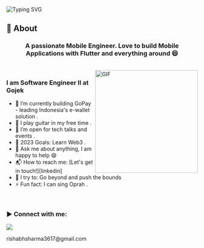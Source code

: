 ![Typing SVG](https://readme-typing-svg.herokuapp.com?font=Architects+Daughter&color=000000&size=30&lines=Hey!+It's+Rishabh!+👋;I'm+a+Software+Engineer;I+build+amazing+products)
<!-- <h1 align="center">Hi 👋, I'm Rishabh</h1> -->

## 🧐 About

<h3 align="center">A passionate Mobile Engineer. Love to build Mobile Applications with Flutter and everything around 😄
</h3>

<br>

<img align="right" margin-top="20px" height="270px" alt="GIF" src="https://cdn.dribbble.com/users/1059583/screenshots/4171367/coding-freak.gif" />

### I am Software Engineer II at Gojek 
- 🔭 I’m currently building GoPay - leading Indonesia's e-wallet solution .
- 🌱 I play guitar in my free time . 
- 👯 I’m open for tech talks and events .
- 🥅 2023 Goals: Learn Web3 .
- 💬 Ask me about anything, I am happy to help :smile:
- 📬 How to reach me: [Let's get in touch!][linkedin]
- 🧗 I try to: Go beyond and push the bounds
- ⚡ Fun fact: I can sing Oprah .
<!-- ### Blogs posts -->
<!-- BLOG-POST-LIST:START -->
<!-- BLOG-POST-LIST:END -->
</br>

<h3 align="left">▶ Connect with me:</h3>
  <p>
    <a href="https://www.linkedin.com/in/rishabh-sharma3617/" target="_blank"><img src="https://img.shields.io/badge/-LinkedIn-222222?style=flat-square&logo=Linkedin&logoColor=white&link=https://www.linkedin.com/in/hgdsandakalum/)](https://www.linkedin.com/in/hgdsandakalum/"></a>
  </p>
<p>rishabhsharma3617@gmail.com</p>
</br>

